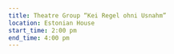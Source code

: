 ```yaml
---
title: Theatre Group “Kei Regel ohni Usnahm”
location: Estonian House
start_time: 2:00 pm
end_time: 4:00 pm
---
```

